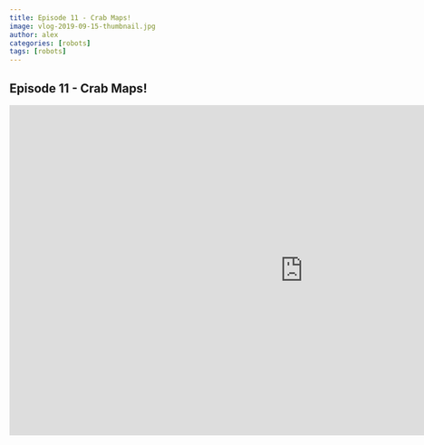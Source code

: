 ```yaml
---
title: Episode 11 - Crab Maps!
image: vlog-2019-09-15-thumbnail.jpg
author: alex
categories: [robots]
tags: [robots]
---
```


## Episode 11 - Crab Maps!

<iframe width="1036" height="583" src="https://www.youtube.com/embed/FsieM8cnbW0" frameborder="0" allow="accelerometer; autoplay; encrypted-media; gyroscope; picture-in-picture" allowfullscreen data-uk-responsive></iframe>
